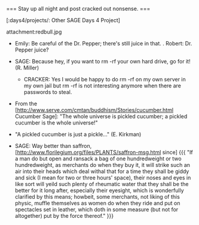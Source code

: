 === Stay up all night and post cracked out nonsense. ===

[:days4/projects/: Other SAGE Days 4 Project]

attachment:redbull.jpg

  * Emily: Be careful of the Dr. Pepper; there's still juice in that.
  . Robert: Dr. Pepper juice?

  * SAGE: Because hey, if you want to rm -rf your own hard drive, go for it! (R. Miller)
    * CRACKER: Yes I would be happy to do rm -rf on my own server in my own jail but rm -rf is not interesting anymore when there are passwords to steal.

  * From the [http://www.serve.com/cmtan/buddhism/Stories/cucumber.html Cucumber Sage]: "The whole universe is pickled cucumber; a pickled cucumber is the whole universe!"
   * "A pickled cucumber is just a pickle..." (E. Kirkman)


  * SAGE: Way better than saffron, [http://www.florilegium.org/files/PLANTS/saffron-msg.html since]
{{{
"If a man do but open and ransack a bag of one hundredweight or two
hundredweight, as merchants do when they buy it, it will strike such an air
into their heads which deal withal that for a time they shall be giddy and
sick (I mean for two or three hours' space), their noses and eyes in like
sort will yeild such plenty of rheumatic water that they shall be the
better for it long after, especially their eyesight, which is wonderfully
clarified by this means; howbeit, some merchants, not liking of this
physic, muffle themselves as women do when they ride and put on spectacles
set in leather, which doth in some measure (but not for altogether) put by
the force thereof."
}}}
